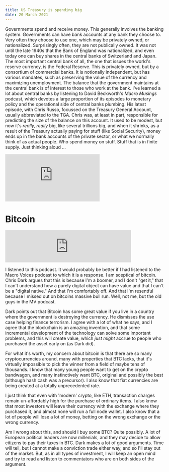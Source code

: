```yaml
---
title: US Treasury is spending big
date: 20 March 2021
---
```


Governments spend and receive money. 
This generally involves the banking system.
Governments can have bank accounts at any bank they choose to.
Very often they choose to use one, which may be privately owned, or nationalized.
Surprisingly often, they are not publically owned.
It was not until the late 1940s that the Bank of England was nationalized, and even today one can buy shares in the central banks of Switzerland and Japan.
The most important central bank of all, the one that issues the world's reserve currency, is the Federal Reserve.
This is privately owned, but by a consortium of commercial banks.
It is notionally independent, but has various mandates, such as preserving the value of the currency and maximizing unemployment. 
The balance that the government maintains at the central bank is of interest to those who work at the bank.
I've learned a lot about central banks by listening to David Beckworth's _Macro Musings_ podcast, which devotes a large proportion of its episodes to monetary policy and the operational side of central banks plumbing. His latest episode, with Chris Russo, focussed on the Treasury General Account, usually abbreviated to the TGA. Chris was, at least in part, responsible for predicting the size of the balance on this account. It used to be modest, but now it's _really, really_ big, like several trillions big, and when it shrinks, as a result of the Treasury actually paying for stuff (like Social Security), money ends up in the bank accounts of the private sector, or what we normally think of as actual people. Who spend money on stuff.  Stuff that is in finite supply. Just thinking aloud ...



<div class="embed-container"><iframe src="https://fred.stlouisfed.org/graph/graph-landing.php?g=Ccip&width=670&height=475" scrolling="no" frameborder="0" style="overflow:hidden;" allowTransparency="true" loading="lazy"></iframe></div><script src="https://fred.stlouisfed.org/graph/js/embed.js" type="text/javascript"></script>

# Bitcoin

<iframe src="https://anchor.fm/chris-dark/embed/episodes/48-Response-to-MacroVoices-255-Episode-on-Bitcoin-epbns4" height="102px" width="400px" frameborder="0" scrolling="no"></iframe>

I listened to this podcast. It would probably be better if I had listened to the Macro Voices podcast to which it is a response.
I am sceptical of bitcoin. Chris Dark argues that this is because I'm a boomer, and I don't "get it," that I can't understand how a purely digital object can have value and that I can't be a "digital native." 
And that I'm comfortably off. And that I'm resentful because I missed out on bitcoins massive bull run.
Well, not me, but the old guys in the MV podcast.

Dark points out that Bitcoin has some great value if you live in a country where the government is destroying the currency. He dismisses the use case helping finance terrorism.  I agree with a lot of what he says, and I agree that the blockchain is an amazing invention, and that some incremental development of the technology can solve some important problems, and this will create value, which *just might* accrue to people who purchased the asset early on (as Dark did). 

For what it's worth, my concern about bitcoin is that there are so many cryptocurrencies around, many with properties that BTC lacks, that it's virtually impossible to pick the winner from a field of maybe tens of thousands.
I know that many young people want to get on the crypto bandwagon, and many instinctively want BTC, original and possibly the best (although hash cash was a precursor). I also know that fiat currencies are being created at a totally unprecedented rate. 

I just think that even with 'modern' crypto, like ETH, transaction charges remain un-affordably high for the purchase of ordinary items. I also know that most investors will leave their currency with the exchange where they purchased it, and almost none will run a full node wallet. I also know that a lot of people will lose a lot of money, betting on the wrong exchange or the wrong currency.

Am I wrong about this, and should I buy some BTC? Quite possibly. A lot of European political leaders are now millenials, and they may decide to allow citizens to pay their taxes in BTC. 
Dark makes a lot of good arguments.
Time will tell, but I cannot make a conviction trade either way, and so I'll stay out of the market.
But, as in all types of investment, I will keep an open mind and try to read and listen to commentators who are on both sides of the argument. 
